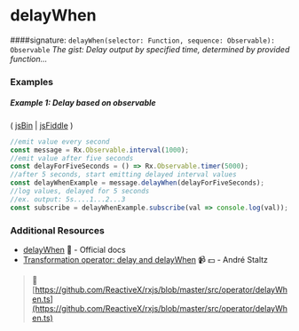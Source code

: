 # delayWhen
####signature: `delayWhen(selector: Function, sequence: Observable): Observable`
*The gist: Delay output by specified time, determined by provided function...*


### Examples

##### Example 1: Delay based on observable

( [jsBin](http://jsbin.com/topohekuje/edit?js,console) | [jsFiddle](https://jsfiddle.net/btroncone/b057mxkL/) )

```js
//emit value every second
const message = Rx.Observable.interval(1000);
//emit value after five seconds
const delayForFiveSeconds = () => Rx.Observable.timer(5000);
//after 5 seconds, start emitting delayed interval values
const delayWhenExample = message.delayWhen(delayForFiveSeconds);
//log values, delayed for 5 seconds
//ex. output: 5s....1...2...3
const subscribe = delayWhenExample.subscribe(val => console.log(val));
```


### Additional Resources
* [delayWhen](http://reactivex.io/rxjs/class/es6/Observable.js~Observable.html#instance-method-delayWhen) :newspaper: - Official docs
* [Transformation operator: delay and delayWhen](https://egghead.io/lessons/rxjs-transformation-operators-delay-and-delaywhen?course=rxjs-beyond-the-basics-operators-in-depth) :video_camera: :dollar: - André Staltz


> :file_folder: [https://github.com/ReactiveX/rxjs/blob/master/src/operator/delayWhen.ts](https://github.com/ReactiveX/rxjs/blob/master/src/operator/delayWhen.ts)